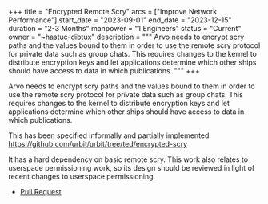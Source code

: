 +++
title = "Encrypted Remote Scry"
arcs = ["Improve Network Performance"]
start_date = "2023-09-01"
end_date = "2023-12-15"
duration = "2-3 Months"
manpower = "1 Engineers"
status = "Current"
owner = "~hastuc-dibtux"
description = """
Arvo needs to encrypt scry paths and the values bound to them in order to use the remote scry protocol for private data such as group chats.  This requires changes to the kernel to distribute encryption keys and let applications determine which other ships should have access to data in which publications.
"""
+++

Arvo needs to encrypt scry paths and the values bound to them in order to use the remote scry protocol for private data such as group chats.  This requires changes to the kernel to distribute encryption keys and let applications determine which other ships should have access to data in which publications.

This has been specified informally and partially implemented:
https://github.com/urbit/urbit/tree/ted/encrypted-scry

It has a hard dependency on basic remote scry.  This work also relates to userspace permissioning work, so its design should be reviewed in light of recent changes to userspace permissioning.

- [Pull Request](https://github.com/urbit/urbit/pull/6790)
